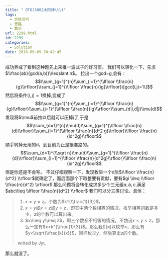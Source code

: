 ```yaml
---
title: " DTOJ3002太阳神\t\t"
tags:
  - 奇技淫巧
  - 思路
  - 数论
url: 2299.html
id: 2299
categories:
  - Solution
date: 2018-06-09 20:42:45
---
```


成功养成了看到这种题先上来推一波式子的好习惯。 我们可以转化一下，先求$\\frac{ab}{gcd(a,b)}\\leqslant n$。 拉出一个gcd=g,会有： $$\\sum_{g=1}^{n}\\sum_{i=1}^{\\lfloor \\frac{n}{g}\\rfloor}\\sum_{j=1}^{\\lfloor \\frac{n}{ig}\\rfloor}\[gcd(i,j)=1\]$$ 然后将条件$(i,j)=1$换掉,变成了 $$\\sum_{g=1}^{n}\\sum_{i=1}^{\\lfloor \\frac{n}{g}\\rfloor}\\sum_{j=1}^{\\lfloor \\frac{n}{ig}\\rfloor}\\sum_{d|i,d|j}\\mu(d)$$ 发现将$\\mu$前拉以后就可以压掉$j$了,于是 $$\\sum_{d=1}^{n}\\mu(d)\\sum_{g=1}^{\\lfloor \\frac{n}{d}\\rfloor}\\sum_{i=1}^{\\lfloor \\frac{n}{d^2 g}\\rfloor}\\lfloor \\frac{n}{id^2g}\\rfloor$$ 顺手转掉无用的d，到目前为止是挺套路的。 $$\\sum_{d=1}^{\\sqrt n}\\mu(d)\\sum_{g=1}^{\\lfloor \\frac{n}{d}\\rfloor}\\sum_{i=1}^{\\lfloor \\frac{n}{d^2g}\\rfloor}\\lfloor \\frac{n}{id^2g}\\rfloor$$ 但是你还是不会写。 不过仔细观察一下，发现枚举一个d后$\\lfloor \\frac{n}{d^2} \\rfloor$就确定了，而后面那个下取整要有贡献，要有$gi \\leq \\lfloor \\frac{n}{d^2} \\rfloor$ 那么问题将会转化成求多少个三元组$a,b,c$,满足$abc\\leq \\lfloor \\frac{n}{d^2} \\rfloor$ 我们可以分三类讨论。具体：

> 1.  $x=y=z$。个数为$k^{\\frac{1}{3}}$。
> 2.  $x=y$或$x=z$或$y=z$，即其中两个数相等的情况，枚举相等的数是多少，$z$的个数可以算出来。
> 3.  $x\\neq y\\neq z$，即三个数都不相等的情况。不妨设$x<y<z$，那么一定有$x<k^{\\frac{1}{3}}$。那么我们可以枚举$x$，那么有$y<\\sqrt{\\frac{k}{x}}$，同样枚举$y$，然后算出$z$的个数。
> 
> writed by Jyt.

那么就没了。